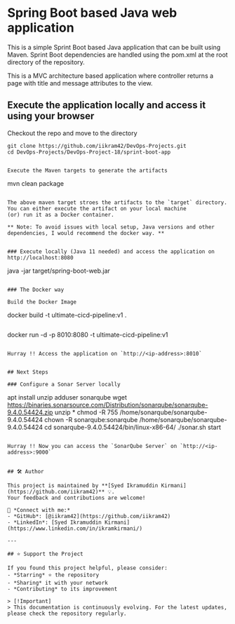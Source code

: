 # Spring Boot based Java web application
 
This is a simple Sprint Boot based Java application that can be built using Maven. Sprint Boot dependencies are handled using the pom.xml 
at the root directory of the repository.

This is a MVC architecture based application where controller returns a page with title and message attributes to the view.

## Execute the application locally and access it using your browser

Checkout the repo and move to the directory

```
git clone https://github.com/iikram42/DevOps-Projects.git
cd DevOps-Projects/DevOps-Project-18/sprint-boot-app


Execute the Maven targets to generate the artifacts

```
mvn clean package
```

The above maven target stroes the artifacts to the `target` directory. You can either execute the artifact on your local machine
(or) run it as a Docker container.

** Note: To avoid issues with local setup, Java versions and other dependencies, I would recommend the docker way. **


### Execute locally (Java 11 needed) and access the application on http://localhost:8080

```
java -jar target/spring-boot-web.jar
```

### The Docker way

Build the Docker Image

```
docker build -t ultimate-cicd-pipeline:v1 .
```

```
docker run -d -p 8010:8080 -t ultimate-cicd-pipeline:v1
```

Hurray !! Access the application on `http://<ip-address>:8010`


## Next Steps

### Configure a Sonar Server locally

```
apt install unzip
adduser sonarqube
wget https://binaries.sonarsource.com/Distribution/sonarqube/sonarqube-9.4.0.54424.zip
unzip *
chmod -R 755 /home/sonarqube/sonarqube-9.4.0.54424
chown -R sonarqube:sonarqube /home/sonarqube/sonarqube-9.4.0.54424
cd sonarqube-9.4.0.54424/bin/linux-x86-64/
./sonar.sh start
```

Hurray !! Now you can access the `SonarQube Server` on `http://<ip-address>:9000` 


## 🛠 Author

This project is maintained by **[Syed Ikramuddin Kirmani](https://github.com/iikram42)** 💡.  
Your feedback and contributions are welcome!

📧 *Connect with me:*
- *GitHub*: [@iikram42](https://github.com/iikram42)
- *LinkedIn*: [Syed Ikramuddin Kirmani](https://www.linkedin.com/in/ikramkirmani/)

---

## ⭐ Support the Project

If you found this project helpful, please consider:
- *Starring* ⭐ the repository  
- *Sharing* it with your network  
- *Contributing* to its improvement

> [!Important]  
> This documentation is continuously evolving. For the latest updates, please check the repository regularly.